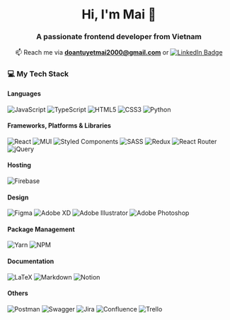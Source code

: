 <!--
**chalalala/chalalala** is a ✨ _special_ ✨ repository because its `README.md` (this file) appears on your GitHub profile.

Here are some ideas to get you started:

- 🔭 I’m currently working on ...
- 🌱 I’m currently learning ...
- 👯 I’m looking to collaborate on ...
- 🤔 I’m looking for help with ...
- 💬 Ask me about ...
- 📫 How to reach me: ...
- 😄 Pronouns: ...
- ⚡ Fun fact: ...
-->

<!-- [![GitHub WidgetBox](https://github-widgetbox.vercel.app/api/profile?username=chalalala&data=followers,repositories,stars,commits)](https://github.com/Jurredr/github-widgetbox)
 -->
<h1 align="center">Hi, I'm Mai 👋</h1>

<h3 align="center">A passionate frontend developer from Vietnam</h3>

<!-- <p><img align="left" src="https://github-readme-stats.vercel.app/api?username=chalalala&show_icons=true&locale=en" alt="chalalala" /></p>

<p>&nbsp;<img align="center" src="https://github-readme-stats.vercel.app/api/top-langs?username=chalalala&show_icons=true&locale=en&layout=compact" alt="chalalala" /></p>
<br> -->

<p align="center">📫 Reach me via <b><a href="mailto:doantuyetmai2000@gmail.com">doantuyetmai2000@gmail.com</a></b> or 
<a href="https://www.linkedin.com/in/maidt/"><img src="https://img.shields.io/badge/-@maidt-0077B5?style=flat-square&amp;labelColor=0077B5&amp;logo=LinkedIn&amp;link=https://www.linkedin.com/in/maidt/" alt="LinkedIn Badge"></a></p>

<h3 align="left">💻 My Tech Stack</h3>

#### Languages
![JavaScript](https://img.shields.io/badge/javascript-%23323330.svg?style=for-the-badge&logo=javascript&logoColor=%23F7DF1E) ![TypeScript](https://img.shields.io/badge/typescript-%23007ACC.svg?style=for-the-badge&logo=typescript&logoColor=white)  ![HTML5](https://img.shields.io/badge/html5-%23E34F26.svg?style=for-the-badge&logo=html5&logoColor=white) ![CSS3](https://img.shields.io/badge/css3-%231572B6.svg?style=for-the-badge&logo=css3&logoColor=white) ![Python](https://img.shields.io/badge/python-3670A0?style=for-the-badge&logo=python&logoColor=ffdd54) 

#### Frameworks, Platforms & Libraries
![React](https://img.shields.io/badge/react-%2320232a.svg?style=for-the-badge&logo=react&logoColor=%2361DAFB) ![MUI](https://img.shields.io/badge/MUI-%230081CB.svg?style=for-the-badge&logo=material-ui&logoColor=white) ![Styled Components](https://img.shields.io/badge/styled--components-DB7093?style=for-the-badge&logo=styled-components&logoColor=white) ![SASS](https://img.shields.io/badge/SASS-hotpink.svg?style=for-the-badge&logo=SASS&logoColor=white) ![Redux](https://img.shields.io/badge/redux-%23593d88.svg?style=for-the-badge&logo=redux&logoColor=white) ![React Router](https://img.shields.io/badge/React_Router-CA4245?style=for-the-badge&logo=react-router&logoColor=white) ![jQuery](https://img.shields.io/badge/jquery-%230769AD.svg?style=for-the-badge&logo=jquery&logoColor=white) 

#### Hosting
![Firebase](https://img.shields.io/badge/firebase-%23039BE5.svg?style=for-the-badge&logo=firebase) 

#### Design
![Figma](https://img.shields.io/badge/figma-%23F24E1E.svg?style=for-the-badge&logo=figma&logoColor=white) ![Adobe XD](https://img.shields.io/badge/Adobe%20XD-470137?style=for-the-badge&logo=Adobe%20XD&logoColor=#FF61F6) ![Adobe Illustrator](https://img.shields.io/badge/adobeillustrator-%23FF9A00.svg?style=for-the-badge&logo=adobeillustrator&logoColor=white) ![Adobe Photoshop](https://img.shields.io/badge/adobephotoshop-%2331A8FF.svg?style=for-the-badge&logo=adobephotoshop&logoColor=white) 	

#### Package Management
![Yarn](https://img.shields.io/badge/yarn-%232C8EBB.svg?style=for-the-badge&logo=yarn&logoColor=white) ![NPM](https://img.shields.io/badge/NPM-%23000000.svg?style=for-the-badge&logo=npm&logoColor=white)

#### Documentation
![LaTeX](https://img.shields.io/badge/latex-%23008080.svg?style=for-the-badge&logo=latex&logoColor=white) ![Markdown](https://img.shields.io/badge/markdown-%23000000.svg?style=for-the-badge&logo=markdown&logoColor=white) 
![Notion](https://img.shields.io/badge/Notion-%23000000.svg?style=for-the-badge&logo=notion&logoColor=white) 

#### Others
![Postman](https://img.shields.io/badge/Postman-FF6C37?style=for-the-badge&logo=postman&logoColor=white) ![Swagger](https://img.shields.io/badge/-Swagger-%23Clojure?style=for-the-badge&logo=swagger&logoColor=white) ![Jira](https://img.shields.io/badge/jira-%230A0FFF.svg?style=for-the-badge&logo=jira&logoColor=white) ![Confluence](https://img.shields.io/badge/confluence-%23172BF4.svg?style=for-the-badge&logo=confluence&logoColor=white) ![Trello](https://img.shields.io/badge/Trello-%23026AA7.svg?style=for-the-badge&logo=Trello&logoColor=white) 

<!-- # 📊GitHub Stats :
![](https://github-readme-stats.vercel.app/api?username=chalalala&theme=default&hide_border=false&include_all_commits=true&count_private=false)<br/>
![](https://github-readme-streak-stats.herokuapp.com/?user=chalalala&theme=default&hide_border=false)<br/>
![](https://github-readme-stats.vercel.app/api/top-langs/?username=chalalala&theme=default&hide_border=false&include_all_commits=true&count_private=false&layout=compact)

### ✍️Random Dev Quote
![](https://quotes-github-readme.vercel.app/api?type=horizontal&theme=radical)
 -->
